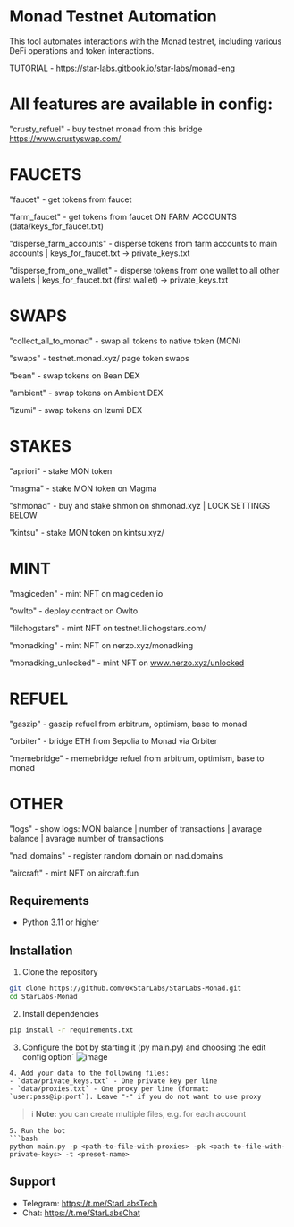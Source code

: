 # Monad Testnet Automation

This tool automates interactions with the Monad testnet, including various DeFi operations and token interactions.

TUTORIAL - https://star-labs.gitbook.io/star-labs/monad-eng

# All features are available in config:
"crusty_refuel" - buy testnet monad from this bridge https://www.crustyswap.com/
# FAUCETS
"faucet" - get tokens from faucet

"farm_faucet" - get tokens from faucet ON FARM ACCOUNTS (data/keys_for_faucet.txt)

"disperse_farm_accounts" - disperse tokens from farm accounts to main accounts | keys_for_faucet.txt -> private_keys.txt

"disperse_from_one_wallet" - disperse tokens from one wallet to all other wallets | keys_for_faucet.txt (first wallet) -> private_keys.txt

# SWAPS
"collect_all_to_monad" - swap all tokens to native token (MON)

"swaps" - testnet.monad.xyz/ page token swaps

"bean" - swap tokens on Bean DEX

"ambient" - swap tokens on Ambient DEX

"izumi" - swap tokens on Izumi DEX

# STAKES
"apriori" - stake MON token

"magma" - stake MON token on Magma

"shmonad" - buy and stake shmon on shmonad.xyz | LOOK SETTINGS BELOW

"kintsu" - stake MON token on kintsu.xyz/

# MINT
"magiceden" - mint NFT on magiceden.io

"owlto" - deploy contract on Owlto

"lilchogstars" - mint NFT on testnet.lilchogstars.com/

"monadking" - mint NFT on nerzo.xyz/monadking

"monadking_unlocked" - mint NFT on www.nerzo.xyz/unlocked

# REFUEL
"gaszip" - gaszip refuel from arbitrum, optimism, base to monad

"orbiter" - bridge ETH from Sepolia to Monad via Orbiter

"memebridge" - memebridge refuel from arbitrum, optimism, base to monad

# OTHER
"logs" - show logs: MON balance | number of transactions | avarage balance | avarage number of transactions

"nad_domains" - register random domain on nad.domains

"aircraft" - mint NFT on aircraft.fun

## Requirements
- Python 3.11 or higher

## Installation

1. Clone the repository
```bash
git clone https://github.com/0xStarLabs/StarLabs-Monad.git
cd StarLabs-Monad
```

2. Install dependencies
```bash
pip install -r requirements.txt
```

3. Configure the bot by starting it (py main.py) and choosing the edit config option`
![image](https://github.com/user-attachments/assets/0d887865-049b-4804-9e11-ffc80ae21ce3)

```
4. Add your data to the following files:
- `data/private_keys.txt` - One private key per line
- `data/proxies.txt` - One proxy per line (format: `user:pass@ip:port`). Leave "-" if you do not want to use proxy
```

> ℹ️ **Note:** you can create multiple files, e.g. for each account

```
5. Run the bot
```bash
python main.py -p <path-to-file-with-proxies> -pk <path-to-file-with-private-keys> -t <preset-name>
```

## Support
- Telegram: https://t.me/StarLabsTech
- Chat: https://t.me/StarLabsChat
